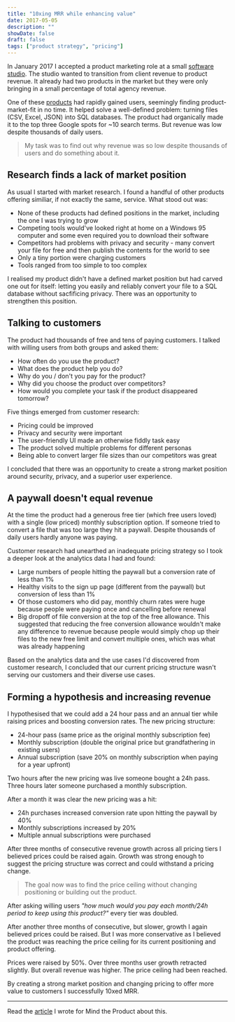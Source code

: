 ```yaml
---
title: "10xing MRR while enhancing value"
date: 2017-05-05
description: ""
showDate: false
draft: false
tags: ["product strategy", "pricing"]
---
```


In January 2017 I accepted a product marketing role at a small [software studio](https://weared4.com). The studio wanted to transition from client revenue to product revenue. It already had two products in the market but they were only bringing in a small percentage of total agency revenue.

One of these [products](https://sqlizer.io) had rapidly gained users, seemingly finding product-market-fit in no time. It helped solve a well-defined problem: turning files (CSV, Excel, JSON) into SQL databases. The product had organically made it to the top three Google spots for ~10 search terms. But revenue was low despite thousands of daily users.

> My task was to find out why revenue was so low despite thousands of users and do something about it.

## Research finds a lack of market position

As usual I started with market research. I found a handful of other products offering similiar, if not exactly the same, service. What stood out was:

* None of these products had defined positions in the market, including the one I was trying to grow
* Competing tools would've looked right at home on a Windows 95 computer and some even required you to download their software
* Competitors had problems with privacy and security - many convert your file for free and then publish the contents for the world to see
* Only a tiny portion were charging customers
* Tools ranged from too simple to too complex

I realised my product didn't have a defined market position but had carved one out for itself: letting you easily and reliably convert your file to a SQL database without sacfificing privacy. There was an opportunity to strengthen this position.

## Talking to customers

The product had thousands of free and tens of paying customers. I talked with willing users from both groups and asked them:

* How often do you use the product?
* What does the product help you do?
* Why do you / don't you pay for the product?
* Why did you choose the product over competitors?
* How would you complete your task if the product disappeared tomorrow?

Five things emerged from customer research:

* Pricing could be improved
* Privacy and security were important
* The user-friendly UI made an otherwise fiddly task easy
* The product solved multiple problems for different personas
* Being able to convert larger file sizes than our competitors was great

I concluded that there was an opportunity to create a strong market position around security, privacy, and a superior user experience.

## A paywall doesn't equal revenue

At the time the product had a generous free tier (which free users loved) with a single (low priced) monthly subscription option. If someone tried to convert a file that was too large they hit a paywall. Despite thousands of daily users hardly anyone was paying.

Customer research had unearthed an inadequate pricing strategy so I took a deeper look at the analytics data I had and found:

* Large numbers of people hitting the paywall but a conversion rate of less than 1%
* Healthy visits to the sign up page (different from the paywall) but conversion of less than 1%
* Of those customers who did pay, monthly churn rates were huge because people were paying once and cancelling before renewal
* Big dropoff of file conversion at the top of the free allowance. This suggested that reducing the free conversion allowance wouldn't make any difference to revenue because people would simply chop up their files to the new free limit and convert multiple ones, which was what was already happening

Based on the analytics data and the use cases I'd discovered from customer research, I concluded that our current pricing structure wasn't serving our customers and their diverse use cases.

## Forming a hypothesis and increasing revenue

I hypothesised that we could add a 24 hour pass and an annual tier while raising prices and boosting conversion rates. The new pricing structure:

- 24-hour pass (same price as the original monthly subscription fee)
- Monthly subscription (double the original price but grandfathering in existing users)
- Annual subscription (save 20% on monthly subscription when paying for a year upfront)

Two hours after the new pricing was live someone bought a 24h pass. Three hours later someone purchased a monthly subscription.

After a month it was clear the new pricing was a hit:

* 24h purchases increased conversion rate upon hitting the paywall by 40%
* Monthly subscriptions increased by 20%
* Multiple annual subscriptions were purchased

After three months of consecutive revenue growth across all pricing tiers I believed prices could be raised again. Growth was strong enough to suggest the pricing structure was correct and could withstand a pricing change.

> The goal now was to find the price ceiling without changing positioning or building out the product. 

After asking willing users _"how much would you pay each month/24h period to keep using this product?"_ every tier was doubled.

After another three months of consecutive, but slower, growth I again believed prices could be raised. But I was more conservative as I believed the product was reaching the price ceiling for its current positioning and product offering.

Prices were raised by 50%. Over three months user growth retracted slightly. But overall revenue was higher. The price ceiling had been reached.

By creating a strong market position and changing pricing to offer more value to customers I successfully 10xed MRR.

---

Read the [article](https://www.mindtheproduct.com/2017/07/using-analytics-raise-prices-win-new-customers/) I wrote for Mind the Product about this.